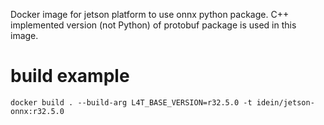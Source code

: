 Docker image for jetson platform to use onnx python package.
C++ implemented version (not Python) of protobuf package is used in this image.


# build example

```
docker build . --build-arg L4T_BASE_VERSION=r32.5.0 -t idein/jetson-onnx:r32.5.0
```

